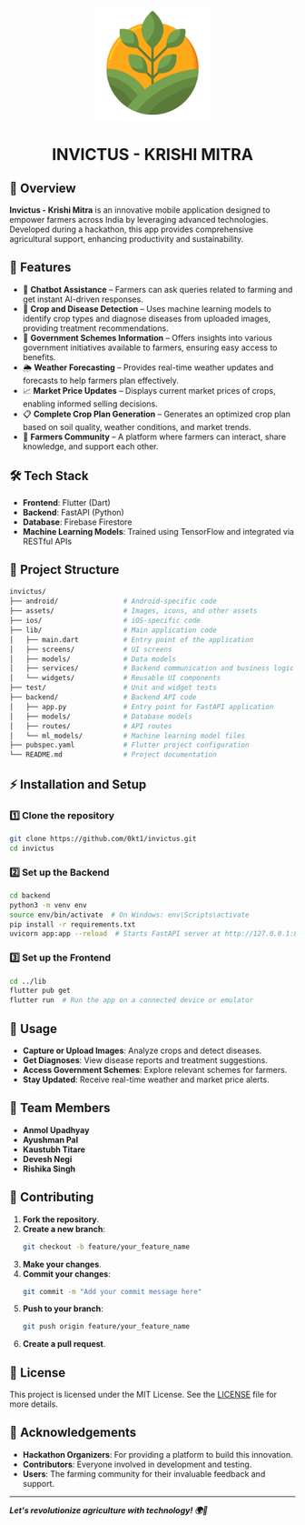 <p align="center">
  <img src="KrishiMitra_logo/field (1).png" alt="Invictus - Krishi Mitra Logo" width="200">
</p>

<h1 align="center">INVICTUS - KRISHI MITRA</h1>

## 🌾 Overview

**Invictus - Krishi Mitra** is an innovative mobile application designed to empower farmers across India by leveraging advanced technologies. Developed during a hackathon, this app provides comprehensive agricultural support, enhancing productivity and sustainability.

## 🚀 Features

- 🤖 **Chatbot Assistance** – Farmers can ask queries related to farming and get instant AI-driven responses.
- 🌱 **Crop and Disease Detection** – Uses machine learning models to identify crop types and diagnose diseases from uploaded images, providing treatment recommendations.
- 📜 **Government Schemes Information** – Offers insights into various government initiatives available to farmers, ensuring easy access to benefits.
- 🌦️ **Weather Forecasting** – Provides real-time weather updates and forecasts to help farmers plan effectively.
- 📈 **Market Price Updates** – Displays current market prices of crops, enabling informed selling decisions.
- 📋 **Complete Crop Plan Generation** – Generates an optimized crop plan based on soil quality, weather conditions, and market trends.
- 🌾 **Farmers Community** – A platform where farmers can interact, share knowledge, and support each other.

## 🛠️ Tech Stack

- **Frontend**: Flutter (Dart)
- **Backend**: FastAPI (Python)
- **Database**: Firebase Firestore
- **Machine Learning Models**: Trained using TensorFlow and integrated via RESTful APIs

## 📂 Project Structure

```bash
invictus/
├── android/                # Android-specific code
├── assets/                 # Images, icons, and other assets
├── ios/                    # iOS-specific code
├── lib/                    # Main application code
│   ├── main.dart           # Entry point of the application
│   ├── screens/            # UI screens
│   ├── models/             # Data models
│   ├── services/           # Backend communication and business logic
│   └── widgets/            # Reusable UI components
├── test/                   # Unit and widget tests
├── backend/                # Backend API code
│   ├── app.py              # Entry point for FastAPI application
│   ├── models/             # Database models
│   ├── routes/             # API routes
│   └── ml_models/          # Machine learning model files
├── pubspec.yaml            # Flutter project configuration
└── README.md               # Project documentation
```

## ⚡ Installation and Setup

### 1️⃣ Clone the repository
```bash
git clone https://github.com/0kt1/invictus.git
cd invictus
```

### 2️⃣ Set up the Backend
```bash
cd backend
python3 -m venv env
source env/bin/activate  # On Windows: env\Scripts\activate
pip install -r requirements.txt
uvicorn app:app --reload  # Starts FastAPI server at http://127.0.0.1:8000
```

### 3️⃣ Set up the Frontend
```bash
cd ../lib
flutter pub get
flutter run  # Run the app on a connected device or emulator
```

## 📌 Usage

- **Capture or Upload Images**: Analyze crops and detect diseases.
- **Get Diagnoses**: View disease reports and treatment suggestions.
- **Access Government Schemes**: Explore relevant schemes for farmers.
- **Stay Updated**: Receive real-time weather and market price alerts.

## 👥 Team Members

- **Anmol Upadhyay**
- **Ayushman Pal**
- **Kaustubh Titare**
- **Devesh Negi**
- **Rishika Singh**

## 🤝 Contributing

1. **Fork the repository**.
2. **Create a new branch**:
   ```bash
   git checkout -b feature/your_feature_name
   ```
3. **Make your changes**.
4. **Commit your changes**:
   ```bash
   git commit -m "Add your commit message here"
   ```
5. **Push to your branch**:
   ```bash
   git push origin feature/your_feature_name
   ```
6. **Create a pull request**.

## 📜 License

This project is licensed under the MIT License. See the [LICENSE](LICENSE) file for more details.

## 🙌 Acknowledgements

- **Hackathon Organizers**: For providing a platform to build this innovation.
- **Contributors**: Everyone involved in development and testing.
- **Users**: The farming community for their invaluable feedback and support.

---

**_Let's revolutionize agriculture with technology! 🌍🚜_**
